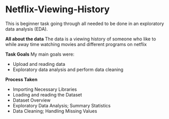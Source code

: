 # Netflix-Viewing-History
This is beginner task going through all needed to be done in an exploratory data analysis (EDA).

**All about the data**
The data is a viewing history of someone who like to while away time watching movies and different programs on netflix

**Task Goals**
My main goals were:
- Upload and reading data
- Exploratory data analysis and perform data cleaning 

**Process Taken**
- Importing Necessary Libraries
- Loading and reading the Dataset
- Dataset Overview
- Exploratory Data Analysis; Summary Statistics
- Data Cleaning; Handling Missing Values

